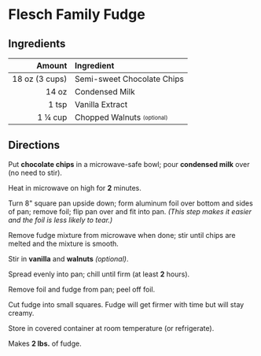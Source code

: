# Flesch Family Fudge

## Ingredients

|         Amount | Ingredient                                       |
|---------------:|:-------------------------------------------------|
| 18 oz (3 cups) | Semi-sweet Chocolate Chips                       |
|          14 oz | Condensed Milk                                   |
|          1 tsp | Vanilla Extract                                  |
|        1 ¼ cup | Chopped Walnuts <sub><sup>(optional)</sup></sub> |

## Directions

Put **chocolate chips** in a microwave-safe bowl; pour **condensed milk** over (no need to stir).

Heat in microwave on high for **2** minutes.

Turn 8" square pan upside down; form aluminum foil over bottom and sides of pan; remove foil; flip pan over and fit into pan. *(This step makes it easier and the foil is less likely to tear.)*

Remove fudge mixture from microwave when done; stir until chips are melted and the mixture is smooth.

Stir in **vanilla** and **walnuts** *(optional)*.

Spread evenly into pan; chill until firm (at least **2** hours).

Remove foil and fudge from pan; peel off foil.

Cut fudge into small squares. Fudge will get firmer with time but will stay creamy.

Store in covered container at room temperature (or refrigerate).

Makes **2 lbs.** of fudge.

